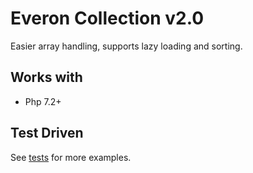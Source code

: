 # Everon Collection v2.0
Easier array handling, supports lazy loading and sorting.

## Works with
* Php 7.2+

## Test Driven
See [tests](https://github.com/oliwierptak/everon-collection/blob/master/tests/unit/) for more examples.

